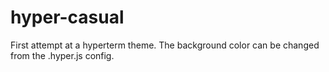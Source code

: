 # hyper-casual
First attempt at a hyperterm theme. The background color can be changed from the .hyper.js config.

